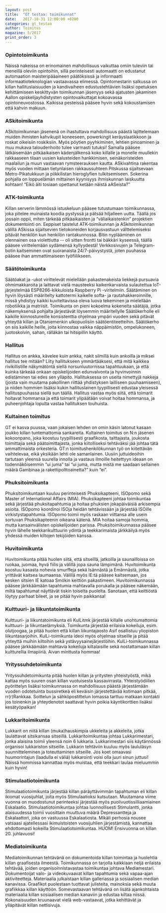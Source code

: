 ```yaml
---
layout: post
title:  "GT testaa: toimikunnat"
date:   2017-10-31 12:00:00 +0200
categories: gt_testaa
author: Toimitus
magazine: 5/2017
print_order: 3
---
```


### Opintotoimikunta
Näissä nakeissa on erinomainen mahdollisuus vaikuttaa omiin tuleviin tai meneillä oleviin opintoihin, sillä perinteisesti automaatti on edustanut automaation maisteripääaineen päätöksissä ja informaatti informaatioteknologian vastaavassa elimessä. Opintomestarin salkussa on killan hallituslaisuuden ja kandivaiheen edustustehtävien lisäksi opetuksen kehittämiseen keskittyvän toimikunnan jäsenyys sekä ajatusten jakaminen Aallon opiskelijayhdistysten opintovaikuttajat kokoavassa opintoneuvostossa. Kaikissa pesteissä pääsee hyvin sekä kokoustamisen että kahvin makuun.

### ASkitoimikunta
ASkitoimikunnan jäsenenä on ihastuttava mahdollisuus päästä lajittelemaan muiden ihmisten kahvikupit koneeseen, powerkingit keräyslaatikkoon ja roskat oikeisiin roskiksiin. Myös pöytien pyyhkiminen, lehtien pinoaminen ja muu mukava taloudenhoito tulee varmasti tutuksi! Samalla pääsee lätkäisemään pitkäaikaisen kädenjälkensä koko killalle ja monelle muullekin rakkaaseen tilaan uusien kalusteiden hankkimisen, seinäkoristeiden maalailun ja muun vastaavan rymsteerauksen kautta. ASkivahtina rakentaa myös vuoden mittaan tietynlaisen rakkaussuhteen Pitskussa sijaitsevaan Metro-Pikatukkuun ja piikkilistan hieroglyfien tulkitsemiseen. Sokerina pohjalla on loppuelämän mittainen kyynisyys ihmiskunnan laiskuutta kohtaan! “Eikö äiti tosiaan opettanut ketään näistä aASeista?”

### ATK-toimikunta
Killan serverin lämmössä istuskeluun pääsee tutustumaan toimikunnassa, joka pitelee muinaista koodia pystyssä ja pätsää hiljalleen uutta. Täällä jos jossain oppii, miten tärkeää pitkäaikaisten ja “väliaikaistenkin” projektien dokumentointi on. Eeppiset taistelut ATK-toimikunnan ja ASkitoimikunnan välillä ASkissa sijaitsevien tietokoneiden korjausvastuun välttelemiseksi pitävät henkilön kun henkilön rantakunnossa. Bitin nyplääminen on olennainen osa violettiutta -- oli sitten frontti tai bäkkäri kyseessä, täällä pääsee virittelemään sydämensä kyllyydestä! Verkkosivujen ja Telegram-botin kaitseminen ovat suoranaista 24/7-päivystystä, joten puuhassa pääsee ihan ammattimaiseen työfiilikseen.

### Säätötoimikunta
Säätöakat ja -ukot virittelevät mielellään pakastenakeista liekkejä pursuavia ohmimakkaroita ja laittavat vielä mausteeksi kaikenkarvaista sulautettua IoT-järjestelmää ESP8266-kikkuloista Raspberry Pi -viritelmiin. Säätäminen on hyvin löysästi määritelty kattotermi kaikelle softa- ja rautahakkeroinnille, missä yhdistyy kaikki kuviteltavissa oleva luova tekeminen ja mielellään robotiikka ja matriisit. Toimikunta on pieni kokoelma kokeneita säätäjiä, jotka näkemyksensä pohjalta järjestävät löysemmin määritellylle Säätökerholle eli kaikille kiinnostuneille konsistenttia ohjelmaa ympäri vuoden sekä pitävät yhteyttä killan ja Otaniemenkin ulkopuolisiin säätöentiteetteihin. Säätökerho on siis kaikille heille, joita kiinnostaa vaikka näppäimistön, ompelukoneen, juotoskolvin, sahan, rälläkän tai hitsipillin käyttö.

### Hallitus
Hallitus on ankka, kävelee kuin ankka, nakit silmillä kuin ankoilla ja miksei hallitus tee mitään? Liity hallitukseen ymmärtääksesi, että mitä kaikkea rivikillistille näkymätöntä siellä norsunluutornissa tapahtuukaan, ja että kuinka tärkeää onkaan opiskelijoiden edunvalvonta ja hyvinvoinnin edistäminen tai edes sen ylläpito. Hallituksessa on useita nimettyjä nakkeja (joista vain muutama pakollinen riittää yhdistyksen lailliseen puuhaamiseen), ja niiden hommien lisäksi kukin hallituslainen tyypillisesti edustaa yleisessä hallituspuuhassa siellä sun täällä. Hallitus vastaa myös siitä, että toimarit hoitavat hommansa ja että toimarit ylipäätään voivat hoitaa hommansa, ja puheenjohtaja lopulta vastaa hallituksen touhuista.

### Kultainen toimitus
GT ei kasva puussa, vaan jokaisen lehden on omin käsin latonut kasaan joukko killan tuntemattomia sankareita. Kultainen toimitus on N:n jäsenen kokoonpano, joka koostuu tyypillisesti graafikosta, taittajasta, joukosta toimittajia sekä päätoimittajasta, jonka kiitolliseksi tehtäväksi jää johtaa tätä ammattimaista orkesteria. GT:n toimitushenkilökunnan työ on kiitettävän vaihtelevaa, eikä yksikään lehti ole samanlainen. Uusiin juttuideoihin tartutaan yleensä suurella innolla ja vastaus ilmoille heitettyyn ideaan on todennäköisemmin “ui juma” tai “ui juma, mutta mistä me saadaan sellainen määrä Gambinaa ja rakettipolttoainetta?” kuin “ei”.

### Phuksitoimikunta
Phuksitoimikuntaan kuuluu perinteisesti Phuksikapteeni, ISOpomo sekä Master of International Affairs (MIA). Phuksikapteeni johtaa toimikuntaa sekä järjestää phuksitapahtumia ja hoitaa phuksien jokapäiväisiä arkisempia asioita. ISOpomo koordinoi ISOja heidän tehtävissään ja järjestää ISOille virkistystapahtumia. ISOpomo toimii myös raskaan viittansa alle usein sortuvan Phuksikapteenin oikeana kätenä. MIA hoitaa samoja hommia, mutta kansainvälisten opiskelijoiden parissa. Phuksitoimikunnassa pääsee hyvin lähelle teekkarikulttuurin ydintä ja teekkarimaista järkkäilyä myös yhdessä muiden kiltojen tekijöiden kanssa.

### Huvitoimikunta
Huvitoimikunta pitää huolen siitä, että sitseillä, jatkoilla ja saunailloissa on ruokaa, juomaa, hyvä fiilis ja välillä jopa sauna lämpimänä. Huvitoimikunta koostuu kasasta nohevia smurffeja sekä Isännästä ja Emännästä, jotka yrittävät kaitsea laumaansa. Välillä myös IE:tä pääsee kaitsemaan, jos kesken sitsien IE katoaa Smökin keittiön pakastimeen. Huvitoimikunnassa pääsee järkkäämään tapahtumia mahtavalla porukalla ja pääsee näkemään, miltä tapahtumat näyttävät tiskin toiselta puolelta. Sanotaan, että keittiöstä löytyy parhaat bileet, ja se pitää hyvin paikkansa!

### Kulttuuri- ja liikuntatoimikunta
Kulttuuri- ja liikuntatoimikunta eli KulLitmk järjestää killalle unohtumattomia kulttuuri- ja liikuntaelämyksiä. Toimikunta järjestää erilaisia kokeiluja, esim. olutjoogaa, ja pitää huolen että killan liikuntajaosto Asif osallistuu yliopiston liikuntasarjoihin. KulLi-toimikunta ideoi myös ohjelmaa sitseille ja pitää yhteyttä muihin kiltoihin sekä ystävyysainejärjestöihin. KulLi-toimikunnassa pääsee järkkäämään mahtavia kokeiluja kiltalaisille sekä nostattamaan killan kultturellia ilmapiiriä. Aivan minttusta hommaa!

### Yrityssuhdetoimikunta
Yrityssuhdetoimikunta pitää huolen killan ja yritysten yhteistyöstä, mikä kattaa myös suuren osan killan vuotuisesta kassavirrasta. Yhteistyödiilien pyörittelyn lisäksi toimikunnassa on mahdollisuus päästä järjestämään vuoden odotetuinta bussiretkeä eli keväisin järjestettävää kotimaan pitkää, rr(r)Rankkaa. Soittelun ja sähköpostittelun lomassa tarttuu matkaan kontakti jos toinenkin ja yhteydenotot saattavat hyvin poikia käyntikorttien lisäksi kesätyöpaikan!

### Lukkaritoimikunta
Lukkarit on niitä killan (muka)hauskimpia ukkeleita ja akkeleita, jotka laulattavat sitsikansaa sitseillä. Lukkaritoimikuntaa johtaa Lukkarimestari, jonka alaisina toimii yleensä noin 6 lukkaria. Lukkarimestari siis käytännössä organisoi lukkariston sitseille. Lukkarin tehtäviin kuuluu myös laululäsyn suunnitteleminen ja toteuttaminen sitseille. Jos koet omaavasi huumorintajun (laadulla ei väliä) lukkarointi voisi olla juuri sinun juttusi! Näissä hommissa kannattaa myös muistaa, että teekkari laulaa mieluummin kuin hyvin!

### Stimulaatiotoimikunta
Stimulaatiotoimikunta järjestää killan päräyttävimmän tapahtuman eli killan ikiomat vuosijuhlat, joita myös Stimulaatioksi kutsutaan. Muutamana viime vuonna on muodostunut perinteeksi järjestää myös puolivuotissilliaamiainen Eskalaatio. Stimulaatiotoimikuntaa johtaa luonnollisesti Stimulantti, jonka alaisuudessa toimii vuosittain muuttuva määrä Depressantteja ja Eskalaattori, joka on vastuussa Eskalaatiosta. Mikäli perhosia nousee vatsaasi ajatellessasi ikimuistoisten vuosijuhlien järjestämistä, kannattaa ehdottomasti kokeilla Stimulaatiotoimikuntaa. HUOM! Ensivuonna on killan 20. juhlavuosi!

### Mediatoimikunta
Mediatoimikunnan tehtävänä on dokumentoida killan toimintaa ja huolehtia killan graafisesta ilmeestä. Toimikunnassa on tarjolla kaikkiaan neljä erilaista tehtävää, joiden organisoinnistavastaa toimikuntaa johtava Mediamestari. Dokumentoijat valo- ja videokuvaavat killan tapahtumia sekä vapaa-ajan aktiviteetteja. Materiaalia julkaistaan killan galleriassa ja sosiaalisen median kanavissa. Graafikot puolestaan tuottavat julisteita, mainoksia sekä muuta grafiikkaa killan käyttöön. Somevastaavan tehtävänä on lisätä ajankohtaista materiaalia killan sosiaalisen median kanaviin ja edustaa kiltaa niissä. Kokonaisuuden kruunaavat vielä web-vastaavat, jotka kehittävät ja ylläpitävät killan nettisivuja. 

